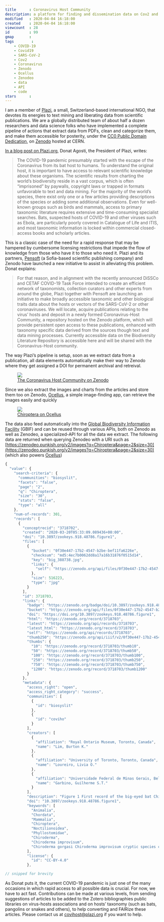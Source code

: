 ```yaml
---
title      : Coronavirus Host Community
description: a platform for finding and dissemination data on Cov2 and COVID-19
modified   : 2020-04-04 16:18:00
created    : 2020-04-04 16:18:00
viewcount  : 28
id         : 99
gmap       : 
tags        :
    - COVID-19
    - Covid19
    - SARS-CoV-2
    - Cov2
    - Coronavirus
    - Zenodo
    - Ocellus
    - Zenodeo
    - data
    - API
    - code
stars      : 
---
```


I am a member of [Plazi](http://plazi.org), a small, Switzerland-based international NGO, that devotes its energies to text mining and liberating data from scientific publications. We are a globally distributed team of about half a dozen researchers and data science folks who have implemented a complete pipeline of actions that extract data from PDFs, clean and categorize them, and make them accessible for posterity, under the [CC0 Public Domain Dedication](https://creativecommons.org/publicdomain/zero/1.0/legalcode), on [Zenodo](https://zenodo.org) hosted at CERN.

[In a blog post on Plazi.org](http://plazi.org/news/beitrag/plazi-and-pensoft-launch-an-initiative-to-provide-access-to-scholarly-published-data-about-coronavirus-hosts/a842a012361dd7a7c96b87e21bce8653/), Donat Agosti, the President of Plazi, writes:

> The COVID-19 pandemic presumably started with the escape of the Coronavirus from its bat host to humans. To understand the original host, it is important to have access to relevant scientific knowledge about these organisms. The scientific results from charting the world’s biodiversity reside in a vast corpus, which is often “imprisoned” by paywalls, copyright laws or trapped in formats unfavorable to text and data mining. For the majority of the world’s species, there exist only one or a few articles providing descriptions of the species or adding some additional observations. Even for well-known groups such as birds and mammals, access to primary taxonomic literature requires extensive and time-consuming specialist searches. Bats, suspected hosts of COVID-19 and other viruses such as Ebola, are particularly poorly covered in Catalogue of Life and ITIS, and most taxonomic information is locked within commercial closed-access books and scholarly articles.

This is a classic case of the need for a rapid response that may be hampered by cumbersome licensing restrictions that impede the flow of knowledge from those who have it to those who need it. Plazi and its partners, [Pensoft](https://pensoft.net/) (a Sofia-based scientific publishing company) and Zenodo have launched a new initiative to assist in alleviating this problem. Donat explains:

> For that reason, and in alignment with the recently announced DiSSCo and CETAF COVID-19 Task Force intended to create an efficient network of taxonomists, collection curators and other experts from around the globe, Plazi together with Pensoft are launching an initiative to make broadly accessible taxonomic and other biological traits data about the hosts or vectors of the SARS-CoV-2 or other coronaviruses. We will locate, acquire publications relating to the virus’ hosts and deposit in a newly formed Coronavirus-Host Community, a repository hosted on the Zenodo platform, which will provide persistent open access to these publications, enhanced with taxonomy specific data derived from the sources though text and data mining processes. Currently accessible data on the Biodiversity Literature Repository is accessible here and will be shared with the Coronavirus-Host community.

The way Plazi’s pipeline is setup, soon as we extract data from a publication, all data elements automatically make their way to Zenodo where they get assigned a DOI for permanent archival and retreival. 

<figure>
    <img src="coviho-zenodo.jpg">
    <figcaption><a href="https://zenodo.org/communities/coviho/?page=1&size=20" target="_blank" title="Chiroptera on the Coronavirus Host Community on Zenodo">The Coronavirus Host Community on Zenodo</a></figcaption>
</figure>

Since we also extract the images and charts from the articles and store them too on Zenodo, [Ocellus](https://ocellus.punkish.org), a simple image-finding app, can retrieve the images easily and quickly

<figure>
    <img src="coviho-ocellus.jpg">
    <figcaption><a href="https://ocellus.punkish.org/images.html?q=Chiroptera&size=30&page=2&communities=biosyslit" target="_blank" title="Chiroptera on Ocellus">Chiroptera on Ocellus</a></figcaption>
</figure>

The data also feed automatically into the [Global Biodiversity Information Facility](https://gbif.org) (GBIF) and can be reused through various APIs, both on Zenodo as well as Zenodeo, a specialized-API for all the data we extract. The following data are returned when querying Zenodeo with a URI such as [https://zenodeo.punkish.org/v2/images?q=Chiroptera&page=2&size=30](https://zenodeo.punkish.org/v2/images?q=Chiroptera&page=2&size=30) (which also powers [Ocellus](https://ocellus.punkish.org/images.html?q=Chiroptera&size=30&page=2&communities=biosyslit))


```js
{
  "value": {
    "search-criteria": {
      "communities": "biosyslit",
      "facets": "false",
      "page": "2",
      "q": "Chiroptera",
      "size": "30",
      "stats": "false",
      "type": "all"
    },
    "num-of-records": 301,
    "records": [
      {
        "conceptrecid": "3718702",
        "created": "2020-03-20T05:33:09.089436+00:00",
        "doi": "10.3897/zookeys.918.48786.figure1",
        "files": [
          {
            "bucket": "0f30e447-17b2-4547-b2be-bef11fa6226e",
            "checksum": "md5:4ec7b0062dd8a17a16b31876f0515d14",
            "key": "big_388738.jpg",
            "links": {
              "self": "https://zenodo.org/api/files/0f30e447-17b2-4547-b2be-bef11fa6226e/big_388738.jpg"
            },
            "size": 516223,
            "type": "jpg"
          }
        ],
        "id": 3718703,
        "links": {
          "badge": "https://zenodo.org/badge/doi/10.3897/zookeys.918.48786.figure1.svg",
          "bucket": "https://zenodo.org/api/files/0f30e447-17b2-4547-b2be-bef11fa6226e",
          "doi": "https://doi.org/10.3897/zookeys.918.48786.figure1",
          "html": "https://zenodo.org/record/3718703",
          "latest": "https://zenodo.org/api/records/3718703",
          "latest_html": "https://zenodo.org/record/3718703",
          "self": "https://zenodo.org/api/records/3718703",
          "thumb250": "https://zenodo.org/api/iiif/v2/0f30e447-17b2-4547-b2be-bef11fa6226e:935dbc45-af59-412a-ae00-b98de748c209:big_388738.jpg/full/250,/0/default.jpg",
          "thumbs": {
            "10": "https://zenodo.org/record/3718703/thumb10",
            "50": "https://zenodo.org/record/3718703/thumb50",
            "100": "https://zenodo.org/record/3718703/thumb100",
            "250": "https://zenodo.org/record/3718703/thumb250",
            "750": "https://zenodo.org/record/3718703/thumb750",
            "1200": "https://zenodo.org/record/3718703/thumb1200"
          }
        },
        "metadata": {
          "access_right": "open",
          "access_right_category": "success",
          "communities": [
            {
              "id": "biosyslit"
            },
            {
              "id": "coviho"
            }
          ],
          "creators": [
            {
              "affiliation": "Royal Ontario Museum, Toronto, Canada",
              "name": "Lim, Burton K."
            },
            {
              "affiliation": "University of Toronto, Toronto, Canada",
              "name": "Loureiro, Livia O."
            },
            {
              "affiliation": "Universidade Federal de Minas Gerais, Belo Horizonte, Brazil",
              "name": "Garbino, Guilherme S.T."
            }
          ],
          "description": "Figure 1 First record of the big-eyed bat Chiroderma improvisum from Nevis (ROM 126002).",
          "doi": "10.3897/zookeys.918.48786.figure1",
          "keywords": [
            "Animalia",
            "Chordata",
            "Mammalia",
            "Chiroptera",
            "Noctilionoidea",
            "Phyllostomidae",
            "Chiroderma",
            "Chiroderma improvisum",
            "Chiroderma gorgasi Chiroderma improvisum cryptic species cytochrome c oxidase subunit 1 Lesser Antilles"
          ],
          "license": {
            "id": "CC-BY-4.0"
          },

// snipped for brevity
```

As Donat puts it, the current COVID-19 pandemic is just one of the many occasions in which rapid access to all possible data is crucial. For now, we have to act fast. Contributions can be made at various levels, from sending suggestions of articles to be added to the Zotero bibliographies public libraries on virus-hosts associations and on hosts’ taxonomy (such as bats, pangolins or snakes and others), to help converting and FAIRize these articles. Please contact us at [covihost@plazi.org](mailto:covihost@plazi.org) if you want to help.